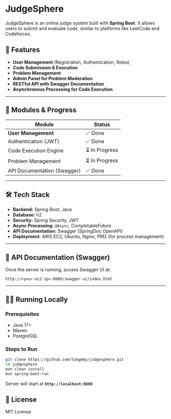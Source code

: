 # JudgeSphere

JudgeSphere is an online judge system built with **Spring Boot**. It allows users to submit and evaluate code, similar to platforms like LeetCode and Codeforces.

## 🚀 Features
- **User Management** (Registration, Authentication, Roles)
- **Code Submission & Execution**
- **Problem Management**
- **Admin Panel for Problem Moderation**
- **RESTful API with Swagger Documentation**
- **Asynchronous Processing for Code Execution**

---


## 📌 Modules & Progress

| Module                 | Status      |
|------------------------|------------|
| **User Management**    | ✅ Done    |
| Authentication (JWT)   | ✅ Done    |
| Code Execution Engine  | ⏳ In Progress |
| Problem Management     | ⏳ In Progress |
| API Documentation (Swagger) | ✅ Done |

---

## 🛠️ Tech Stack
- **Backend:** Spring Boot, Java
- **Database:** h2
- **Security:** Spring Security, JWT
- **Async Processing:** `@Async`, CompletableFuture
- **API Documentation:** Swagger (SpringDoc OpenAPI)
- **Deployment:** AWS EC2, Ubuntu, Nginx, PM2 (for process management)

---

## 📖 API Documentation (Swagger)
Once the server is running, access Swagger UI at:
```
http://<your-ec2-ip>:8080/swagger-ui/index.html
```

---

## 🏃‍♂️ Running Locally
### **Prerequisites**
- Java 17+
- Maven
- PostgreSQL

### **Steps to Run**
```sh
git clone https://github.com/tangmmy/judgesphere.git
cd judgesphere
mvn clean install
mvn spring-boot:run
```

Server will start at **`http://localhost:8080`**

## 📜 License
MIT License
